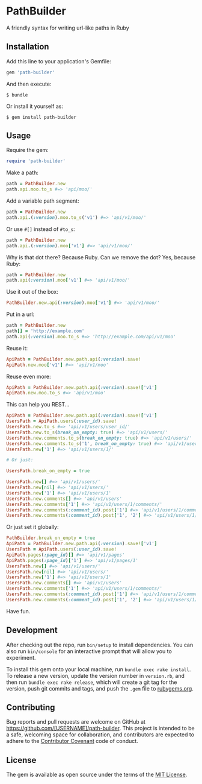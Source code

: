 # PathBuilder

A friendly syntax for writing url-like paths in Ruby

## Installation

Add this line to your application's Gemfile:

```ruby
gem 'path-builder'
```

And then execute:

    $ bundle

Or install it yourself as:

    $ gem install path-builder

## Usage

Require the gem:

```ruby
require 'path-builder'
```

Make a path:
```ruby
path = PathBuilder.new
path.api.moo.to_s #=> 'api/moo/'
```

Add a variable path segment:
```ruby
path = PathBuilder.new
path.api.(:version).moo.to_s('v1') #=> 'api/v1/moo/'
```

Or use `#[]` instead of `#to_s`:
```ruby
path = PathBuilder.new
path.api.(:version).moo['v1'] #=> 'api/v1/moo/'
```

Why is that dot there? Because Ruby. Can we remove the dot? Yes, because Ruby:
```ruby
path = PathBuilder.new
path.api(:version).moo['v1'] #=> 'api/v1/moo/'
```

Use it out of the box:
```ruby
PathBuilder.new.api(:version).moo['v1'] #=> 'api/v1/moo/'
```

Put in a url:
```ruby
path = PathBuilder.new
path[] = 'http://example.com'
path.api(:version).moo.to_s #=> 'http://example.com/api/v1/moo'
```

Reuse it:
```ruby
ApiPath = PathBuilder.new.path.api(:version).save!
ApiPath.new.moo['v1'] #=> 'api/v1/moo'
```

Reuse even more:
```ruby
ApiPath = PathBuilder.new.path.api(:version).save!['v1']
ApiPath.new.moo.to_s #=> 'api/v1/moo'
```

This can help you REST...
```ruby
ApiPath = PathBuilder.new.path.api(:version).save!['v1']
UsersPath = ApiPath.users(:user_id).save!
UsersPath.new.to_s #=> 'api/v1/users/user_id/'
UsersPath.new.to_s(break_on_empty: true) #=> 'api/v1/users/'
UsersPath.new.comments.to_s(break_on_empty: true) #=> 'api/v1/users/'
UsersPath.new.comments.to_s('1', break_on_empty: true) #=> 'api/v1/users/1/comments'
UsersPath.new['1'] #=> 'api/v1/users/1/'

# Or just:

UsersPath.break_on_empty = true

UsersPath.new[] #=> 'api/v1/users/'
UsersPath.new[nil] #=> 'api/v1/users/'
UsersPath.new['1'] #=> 'api/v1/users/1'
UsersPath.new.comments[] #=> 'api/v1/users'
UsersPath.new.comments['1'] #=> 'api/v1/users/1/comments/'
UsersPath.new.comments(:comment_id).post['1'] #=> 'api/v1/users/1/comments/'
UsersPath.new.comments(:comment_id).post['1', '2'] #=> 'api/v1/users/1/comments/2/post'
```

Or just set it globally:

```ruby
PathBuilder.break_on_empty = true
ApiPath = PathBuilder.new.path.api(:version).save!['v1']
UsersPath = ApiPath.users(:user_id).save!
ApiPath.pages(:page_id)[] #=> 'api/v1/pages'
ApiPath.pages(:page_id)['1'] #=> 'api/v1/pages/1'
UsersPath.new[] #=> 'api/v1/users/'
UsersPath.new[nil] #=> 'api/v1/users/'
UsersPath.new['1'] #=> 'api/v1/users/1'
UsersPath.new.comments[] #=> 'api/v1/users'
UsersPath.new.comments['1'] #=> 'api/v1/users/1/comments/'
UsersPath.new.comments(:comment_id).post['1'] #=> 'api/v1/users/1/comments/'
UsersPath.new.comments(:comment_id).post['1', '2'] #=> 'api/v1/users/1/comments/2/post'
```

Have fun.

## Development

After checking out the repo, run `bin/setup` to install dependencies. You can also run `bin/console` for an interactive prompt that will allow you to experiment.

To install this gem onto your local machine, run `bundle exec rake install`. To release a new version, update the version number in `version.rb`, and then run `bundle exec rake release`, which will create a git tag for the version, push git commits and tags, and push the `.gem` file to [rubygems.org](https://rubygems.org).

## Contributing

Bug reports and pull requests are welcome on GitHub at https://github.com/[USERNAME]/path-builder. This project is intended to be a safe, welcoming space for collaboration, and contributors are expected to adhere to the [Contributor Covenant](http://contributor-covenant.org) code of conduct.


## License

The gem is available as open source under the terms of the [MIT License](http://opensource.org/licenses/MIT).
